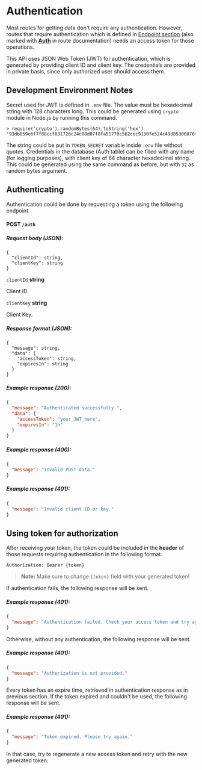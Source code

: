 # Authentication

Most routes for getting data don't require any authentication. However, routes that require authentication which is defined in [Endpoint section](2-endpoint.md) (also marked with **<ins>Auth</ins>** in route documentation) needs an access token for those operations.

This API uses JSON Web Token (JWT) for authentication, which is generated by providing client ID and client key. The credentials are provided in private basis, since only authorized user should access them.

## Development Environment Notes

Secret used for JWT is defined in `.env` file. The value must be hexadecimal string with 128 characters long. This could be generated using `crypto` module in Node.js by running this command.

```shell
> require('crypto').randomBytes(64).toString('hex')
'93db059c6f7f88ccf831726c24c08d07f8fa51770c562cec9130fe524c49d85300876f30b15d3751fee201d967d7dc1b82355d3459fb21bf50a1351da01ab374'
```

The string could be put in `TOKEN_SECRET` variable inside `.env` file without quotes. Credentials in the database (Auth table) can be filled with any name (for logging purposes), with client key of 64 character hexadecimal string. This could be generated using the same command as before, but with `32` as random bytes argument.

## Authenticating

Authentication could be done by requesting a token using the following endpoint.

#### **POST** `/auth`

##### Request body (JSON):

```
{
  "clientId": string,
  "clientKey": string
}
```

`clientId` **string**

Client ID.

`clientKey` **string**

Client Key.

##### Response format (JSON):

```
{
  "message": string,
  "data": {
    "accessToken": string,
    "expiresIn": string
  }
}
```

##### Example response (200):

```json
{
  "message": "Authenticated successfully.",
  "data": {
    "accessToken": "your_JWT_here",
    "expiresIn": "1h"
  }
}
```

##### Example response (400):

```json
{
  "message": "Invalid POST data."
}
```

##### Example response (401):

```json
{
  "message": "Invalid client ID or key."
}
```

## Using token for authorization

After receiving your token, the token could be included in the **header** of those requests requiring authentication in the following format.

`Authorization: Bearer {token}`

> **Note:** Make sure to change `{token}` field with your generated token!

If authentication fails, the following response will be sent.

##### Example response (401):

```json
{
  "message": "Authentication failed. Check your access token and try again."
}
```

Otherwise, without any authentication, the following response will be sent.

##### Example response (401):

```json
{
  "message": "Authorization is not provided."
}
```

Every token has an expire time, retrieved in authentication response as in previous section. If the token expired and couldn't be used, the following response will be sent.

##### Example response (401):

```json
{
  "message": "Token expired. Please try again."
}
```

In that case, try to regenerate a new access token and retry with the new generated token.